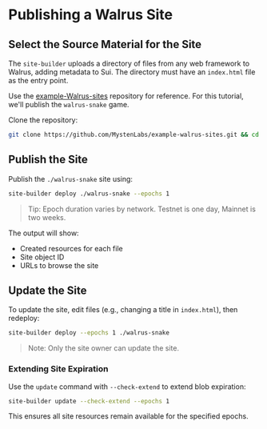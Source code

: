 # Publishing a Walrus Site

## Select the Source Material for the Site

The `site-builder` uploads a directory of files from any web framework to Walrus, adding metadata to Sui. The directory must have an `index.html` file as the entry point.

Use the [example-Walrus-sites](https://github.com/MystenLabs/example-walrus-sites) repository for reference. For this tutorial, we'll publish the `walrus-snake` game.

Clone the repository:

```bash
git clone https://github.com/MystenLabs/example-walrus-sites.git && cd example-walrus-sites
```

## Publish the Site

Publish the `./walrus-snake` site using:

```bash
site-builder deploy ./walrus-snake --epochs 1
```

> Tip: Epoch duration varies by network. Testnet is one day, Mainnet is two weeks.

The output will show:
- Created resources for each file
- Site object ID
- URLs to browse the site

## Update the Site

To update the site, edit files (e.g., changing a title in `index.html`), then redeploy:

```bash
site-builder deploy --epochs 1 ./walrus-snake
```

> Note: Only the site owner can update the site.

### Extending Site Expiration

Use the `update` command with `--check-extend` to extend blob expiration:

```bash
site-builder update --check-extend --epochs 1
```

This ensures all site resources remain available for the specified epochs.